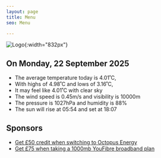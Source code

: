 ```yaml
---
layout: page
title: Menu
seo: Menu

---
```


![Logo](/images/logo.jpg){:width="832px"}

<!-- weather_marker starts -->
## On Monday, 22 September 2025

- The average temperature today is 4.01˚C,
- With highs of 4.98˚C and lows of 3.16˚C,
- It may feel like 4.01˚C with clear sky
- The wind speed is 0.45m/s and visibility is 10000m
- The pressure is 1027hPa and humidity is 88%
- The sun will rise at 05:54 and set at 18:07

<!-- weather_marker ends -->

## Sponsors

- [Get £50 credit when switching to Octopus Energy](https://bit.ly/3oD1nnS)
- [Get £75 when taking a 1000mb YouFibre broadband plan](https://aklam.io/91zWhU?)
